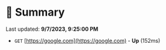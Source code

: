# 📖 Summary
Last updated: **9/7/2023, 9:25:00 PM**

- `GET` [https://google.com](https://google.com) - **Up** (152ms)
